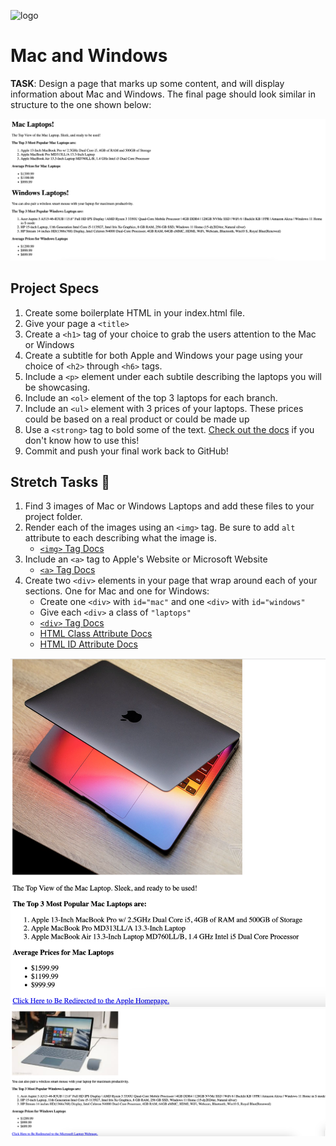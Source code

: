 ![logo](https://user-images.githubusercontent.com/44912347/202244850-18dbf275-11cf-44b5-9500-b2fcb5d44d05.jpg)

# Mac and Windows
**TASK**: Design a page that marks up some content, and will display information about Mac and Windows. The final page should look similar in structure to the one shown below:

![Exemplar](./Exemplar.png)

## Project Specs
1. Create some boilerplate HTML in your index.html file.
2. Give your page a `<title>`
3. Create a `<h1>` tag of your choice to grab the users attention to the Mac or Windows
4. Create a subtitle for both Apple and Windows your page using your choice of `<h2>` through `<h6>` tags. 
5. Include a `<p>` element under each subtile describing the laptops you will be showcasing.
6. Include an `<ol>` element of the top 3 laptops for each branch.
7. Include an `<ul>` element with 3 prices of your laptops. These prices could be based on a real product or could be made up
8. Use a `<strong>` tag to bold some of the text. [Check out the docs](https://www.w3schools.com/tags/tag_strong.asp) if you don't know how to use this!
9. Commit and push your final work back to GitHub!

## Stretch Tasks 🚀
1. Find 3 images of Mac or Windows Laptops and add these files to your project folder.
2. Render each of the images using an `<img>` tag. Be sure to add `alt` attribute to each describing what the image is.
    - [`<img>` Tag Docs](https://www.w3schools.com/tags/tag_img.asp)
3. Include an `<a>` tag to Apple's Website or Microsoft Website 
    - [`<a>` Tag Docs](https://www.w3schools.com/tags/tag_a.asp)
4. Create two `<div>` elements in your page that wrap around each of your sections. One for Mac and one for Windows:
    - Create one `<div>` with `id="mac"` and one `<div>` with `id="windows"`
    - Give each `<div>` a class of `"laptops"`
    - [`<div>` Tag Docs](https://www.w3schools.com/tags/tag_div.asp)
    - [HTML Class Attribute Docs](https://www.w3schools.com/html/html_classes.asp)
    - [HTML ID Attribute Docs](https://www.w3schools.com/html/html_id.asp)

![Mac Stretch Example](./StretchMac.png)
![Mac Stretch Example](./StretchWindows.png)